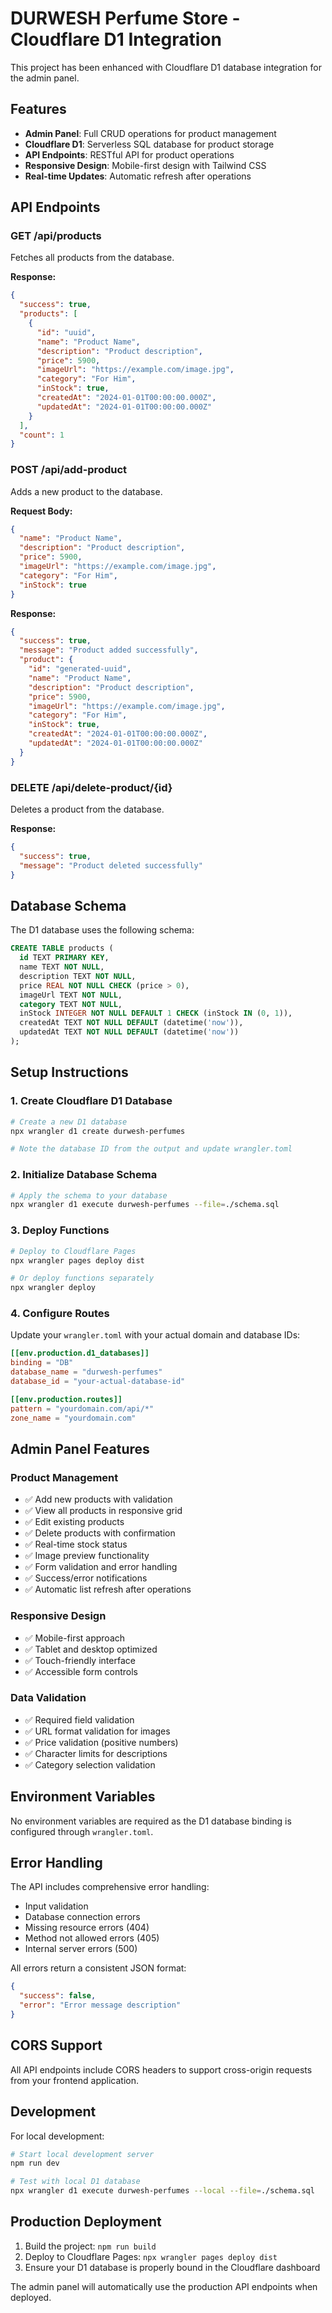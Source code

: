 # DURWESH Perfume Store - Cloudflare D1 Integration

This project has been enhanced with Cloudflare D1 database integration for the admin panel.

## Features

- **Admin Panel**: Full CRUD operations for product management
- **Cloudflare D1**: Serverless SQL database for product storage
- **API Endpoints**: RESTful API for product operations
- **Responsive Design**: Mobile-first design with Tailwind CSS
- **Real-time Updates**: Automatic refresh after operations

## API Endpoints

### GET /api/products
Fetches all products from the database.

**Response:**
```json
{
  "success": true,
  "products": [
    {
      "id": "uuid",
      "name": "Product Name",
      "description": "Product description",
      "price": 5900,
      "imageUrl": "https://example.com/image.jpg",
      "category": "For Him",
      "inStock": true,
      "createdAt": "2024-01-01T00:00:00.000Z",
      "updatedAt": "2024-01-01T00:00:00.000Z"
    }
  ],
  "count": 1
}
```

### POST /api/add-product
Adds a new product to the database.

**Request Body:**
```json
{
  "name": "Product Name",
  "description": "Product description",
  "price": 5900,
  "imageUrl": "https://example.com/image.jpg",
  "category": "For Him",
  "inStock": true
}
```

**Response:**
```json
{
  "success": true,
  "message": "Product added successfully",
  "product": {
    "id": "generated-uuid",
    "name": "Product Name",
    "description": "Product description",
    "price": 5900,
    "imageUrl": "https://example.com/image.jpg",
    "category": "For Him",
    "inStock": true,
    "createdAt": "2024-01-01T00:00:00.000Z",
    "updatedAt": "2024-01-01T00:00:00.000Z"
  }
}
```

### DELETE /api/delete-product/{id}
Deletes a product from the database.

**Response:**
```json
{
  "success": true,
  "message": "Product deleted successfully"
}
```

## Database Schema

The D1 database uses the following schema:

```sql
CREATE TABLE products (
  id TEXT PRIMARY KEY,
  name TEXT NOT NULL,
  description TEXT NOT NULL,
  price REAL NOT NULL CHECK (price > 0),
  imageUrl TEXT NOT NULL,
  category TEXT NOT NULL,
  inStock INTEGER NOT NULL DEFAULT 1 CHECK (inStock IN (0, 1)),
  createdAt TEXT NOT NULL DEFAULT (datetime('now')),
  updatedAt TEXT NOT NULL DEFAULT (datetime('now'))
);
```

## Setup Instructions

### 1. Create Cloudflare D1 Database

```bash
# Create a new D1 database
npx wrangler d1 create durwesh-perfumes

# Note the database ID from the output and update wrangler.toml
```

### 2. Initialize Database Schema

```bash
# Apply the schema to your database
npx wrangler d1 execute durwesh-perfumes --file=./schema.sql
```

### 3. Deploy Functions

```bash
# Deploy to Cloudflare Pages
npx wrangler pages deploy dist

# Or deploy functions separately
npx wrangler deploy
```

### 4. Configure Routes

Update your `wrangler.toml` with your actual domain and database IDs:

```toml
[[env.production.d1_databases]]
binding = "DB"
database_name = "durwesh-perfumes"
database_id = "your-actual-database-id"

[[env.production.routes]]
pattern = "yourdomain.com/api/*"
zone_name = "yourdomain.com"
```

## Admin Panel Features

### Product Management
- ✅ Add new products with validation
- ✅ View all products in responsive grid
- ✅ Edit existing products
- ✅ Delete products with confirmation
- ✅ Real-time stock status
- ✅ Image preview functionality
- ✅ Form validation and error handling
- ✅ Success/error notifications
- ✅ Automatic list refresh after operations

### Responsive Design
- ✅ Mobile-first approach
- ✅ Tablet and desktop optimized
- ✅ Touch-friendly interface
- ✅ Accessible form controls

### Data Validation
- ✅ Required field validation
- ✅ URL format validation for images
- ✅ Price validation (positive numbers)
- ✅ Character limits for descriptions
- ✅ Category selection validation

## Environment Variables

No environment variables are required as the D1 database binding is configured through `wrangler.toml`.

## Error Handling

The API includes comprehensive error handling:
- Input validation
- Database connection errors
- Missing resource errors (404)
- Method not allowed errors (405)
- Internal server errors (500)

All errors return a consistent JSON format:
```json
{
  "success": false,
  "error": "Error message description"
}
```

## CORS Support

All API endpoints include CORS headers to support cross-origin requests from your frontend application.

## Development

For local development:

```bash
# Start local development server
npm run dev

# Test with local D1 database
npx wrangler d1 execute durwesh-perfumes --local --file=./schema.sql
```

## Production Deployment

1. Build the project: `npm run build`
2. Deploy to Cloudflare Pages: `npx wrangler pages deploy dist`
3. Ensure your D1 database is properly bound in the Cloudflare dashboard

The admin panel will automatically use the production API endpoints when deployed.
